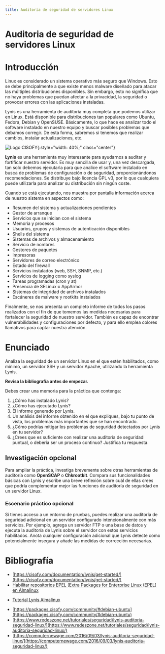 ```yaml
---
title: Auditoría de seguridad de servidores Linux
---
```


<!-- Tomada de curso seguridad del CEFIRE 2020 -->

# Auditoria de seguridad de servidores Linux

# Introducción

Linux es considerado un sistema operativo más seguro que Windows. Esto se debe principalmente a que existe menos malware diseñado para atacar las múltiples distribuciones disponibles. Sin embargo, esto no significa que no haya problemas que puedan afectar a la privacidad, la seguridad o provocar errores con las aplicaciones instaladas.

Lynis es una herramienta de auditoría muy completa que podemos utilizar en Linux. Está disponible para distribuciones tan populares como Ubuntu, Fedora, Debian y OpenSUSE. Básicamente, lo que hace es analizar todo el software instalado en nuestro equipo y buscar posibles problemas que debamos corregir. De esta forma, sabremos si tenemos que realizar cambios, instalar actualizaciones, etc.

![Logo CISOFY](img/lynis/lynis.png){:style="width: 40%;" class="center"}

**Lynis** es una herramienta muy interesante para ayudarnos a auditar y fortificar nuestro servidor. Es muy sencilla de usar y, una vez descargada, tan solo debemos ejecutarla para que analice el software instalado en busca de problemas de configuración o de seguridad, proporcionándonos recomendaciones. Se distribuye bajo licencia GPL v3, por lo que cualquiera puede utilizarla para analizar su distribución sin ningún coste.

Cuando se está ejecutando, nos muestra por pantalla información acerca de nuestro sistema en aspectos como:

- Resumen del sistema y actualizaciones pendientes
- Gestor de arranque
- Servicios que se inician con el sistema
- Memoria y procesos
- Usuarios, grupos y sistemas de autenticación disponibles
- Shells del sistema
- Sistemas de archivos y almacenamiento
- Servicio de nombres
- Gestores de paquetes
- Impresoras
- Servidores de correo electrónico
- Estado del firewall
- Servicios instalados (web, SSH, SNMP, etc.)
- Servicios de logging como syslog
- Tareas programadas (cron y at)
- Presencia de SELinux o AppArmor
- Sistemas de integridad de archivos instalados
- Escáneres de malware y rootkits instalados

Finalmente, se nos presenta un completo informe de todos los pasos realizados con el fin de que tomemos las medidas necesarias para fortalecer la seguridad de nuestro servidor. También es capaz de encontrar vulnerabilidades y configuraciones por defecto, y para ello emplea colores llamativos para captar nuestra atención.

# Enunciado

Analiza la seguridad de un servidor Linux en el que estén habilitados, como mínimo, un servidor SSH y un servidor Apache, utilizando la herramienta Lynis.

**Revisa la bibliografía antes de empezar.**

Debes crear una memoria para la práctica que contenga:

1. ¿Cómo has instalado Lynis?
2. ¿Cómo has ejecutado Lynis?
3. El informe generado por Lynis.
4. Un análisis del informe obtenido en el que expliques, bajo tu punto de vista, los problemas más importantes que se han encontrado.
5. ¿Cómo podrías mitigar los problemas de seguridad detectados por Lynis en tu servidor?
6. ¿Crees que es suficiente con realizar una auditoría de seguridad puntual, o debería ser un proceso continuo? Justifica tu respuesta.


## Investigación opcional

Para ampliar la práctica, investiga brevemente sobre otras herramientas de auditoría como **OpenSCAP** o **Chkrootkit**. Compara sus funcionalidades básicas con Lynis y escribe una breve reflexión sobre cuál de ellas crees que podría complementar mejor las funciones de auditoría de seguridad en un servidor Linux.

### Escenario práctico opcional

Si tienes acceso a un entorno de pruebas, puedes realizar una auditoría de seguridad adicional en un servidor configurado intencionalmente con más servicios. Por ejemplo, agrega un servidor FTP o una base de datos y ejecuta la auditoría de Lynis sobre el servidor con estos servicios habilitados. Anota cualquier configuración adicional que Lynis detecte como potencialmente insegura y añade las medidas de corrección necesarias.


# Bibliografía

* [https://cisofy.com/documentation/lynis/get-started/](https://cisofy.com/documentation/lynis/get-started/)
* [Habilitar repositorios EPEL (Extra Packages for Enterprise Linux (EPEL) en Almalinux](https://reintech.io/blog/installing-using-epel-repository-almalinux-9#google_vignette)
- [Tutorial Lynis  Almalinux](https://www.techrepublic.com/article/how-to-run-a-security-audit-on-almalinux-with-lynis/)
	
* [https://packages.cisofy.com/community/#debian-ubuntu](https://packages.cisofy.com/community/#debian-ubuntu)
* [https://www.redeszone.net/tutoriales/seguridad/lynis-auditoria-seguridad-linux/](https://www.redeszone.net/tutoriales/seguridad/lynis-auditoria-seguridad-linux/)
* [https://computernewage.com/2016/09/03/lynis-auditoria-seguridad-linux/](https://computernewage.com/2016/09/03/lynis-auditoria-seguridad-linux/)



